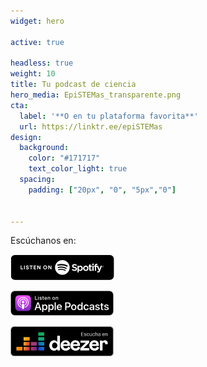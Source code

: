 ```yaml
---
widget: hero

active: true

headless: true
weight: 10
title: Tu podcast de ciencia
hero_media: EpiSTEMas_transparente.png
cta:
  label: '**O en tu plataforma favorita**'
  url: https://linktr.ee/epiSTEMas
design:
  background:
    color: "#171717"
    text_color_light: true
  spacing:
    padding: ["20px", "0", "5px","0"]

  
---
```



Escúchanos en:

[![Escucha en Spotify](esSpotify.png)](https://open.spotify.com/show/6lflzlFqQRKjaKiXojsQGV?si=ahBGeLOeSGO89CG2NtGiNA) 

[![Escucha en Apple Podcasts](esApple.png)](https://podcasts.apple.com/us/podcast/epistemas/id1569396615) 

[![Escucha en Deezer](esDeezer.png)](https://deezer.page.link/in4ZPPKEhYQss6YG7) 

